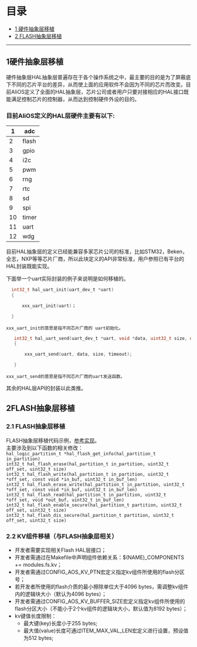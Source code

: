# 目录
  * [1 硬件抽象层移植](#1硬件抽象层移植)
  * [2 FLASH抽象层移植](#2FLASH抽象层移植)
---

## 1硬件抽象层移植
硬件抽象层HAL抽象层普遍存在于各个操作系统之中，最主要的目的是为了屏蔽底下不同的芯片平台的差异，从而使上面的应用软件不会因为不同的芯片而改变。目前AliOS定义了全面的HAL抽象层，芯片公司或者用户只要对接相应的HAL接口既能满足控制芯片的控制器，从而达到控制硬件外设的目的。

### 目前AliOS定义的HAL层硬件主要有以下:

| 1 |  adc |
| ------ | ------ |
| 2 | flash |
| 3 | gpio |
|4 | i2c|
|5 | pwm|
|6 | rng||
|7 | rtc|
|8 | sd|
|9  |spi|
|10 |timer|
|11 |uart|
|12| wdg|

目前HAL抽象层的定义已经能兼容多家芯片公司的标准，比如STM32，Beken，全志，NXP等等芯片厂商，所以此块定义的API非常标准，用户参照已有平台的HAL封装既能实现。

下面举一个uart实际封装的例子来说明是如何移植的。

  ```C
    int32_t hal_uart_init(uart_dev_t *uart)
    {

        xxx_uart_init(uart)；

    }
  ```

    xxx_uart_init的意思是指不同芯片厂商的 uart初始化。

 ```C
    int32_t hal_uart_send(uart_dev_t *uart, void *data, uint32_t size, uint32_t timeout)
    {

        xxx_uart_send(uart, data, size, timeout);

    }
  ```

    xxx_uart_send的意思是指不同芯片厂商的uart发送函数。

  其余的HAL层API的封装以此类推。

## 2FLASH抽象层移植
### 2.1 FLASH抽象层移植
FLASH抽象层移植代码示例，[参考实现](https://github.com/alibaba/AliOS/blob/master/platform/mcu/stm32l4xx/hal/flash_port.c)。  
主要涉及到以下函数的相关修改：  
`hal_logic_partition_t *hal_flash_get_info(hal_partition_t in_partition)`  
`int32_t hal_flash_erase(hal_partition_t in_partition, uint32_t off_set, uint32_t size)`  
`int32_t hal_flash_write(hal_partition_t in_partition, uint32_t *off_set,
                               const void *in_buf, uint32_t in_buf_len)`  
`int32_t hal_flash_erase_write(hal_partition_t in_partition, uint32_t *off_set,
                                        const void *in_buf, uint32_t in_buf_len)`  
`int32_t hal_flash_read(hal_partition_t in_partition, uint32_t *off_set,
                       void *out_buf, uint32_t in_buf_len)`  
`int32_t hal_flash_enable_secure(hal_partition_t partition, uint32_t off_set, uint32_t size)`  
`int32_t hal_flash_dis_secure(hal_partition_t partition, uint32_t off_set, uint32_t size)`

### 2.2 KV组件移植（与FLASH抽象层相关）
* 开发者需要实现相关Flash HAL层接口；
* 开发者需通过在Makefile中声明组件依赖关系：$(NAME)_COMPONENTS += modules.fs.kv；
* 开发者需通过CONFIG_AOS_KV_PTN宏定义指定kv组件所使用的flash分区号；
* 若开发者所使用的flash介质的最小擦除单位大于4096 bytes，需调整kv组件内的逻辑块大小（默认为4096 bytes）；
* 开发者需通过CONFIG_AOS_KV_BUFFER_SIZE宏定义指定kv组件所使用的flash分区大小（不能小于2个kv组件的逻辑块大小，默认值为8192 bytes）；
* kv键值长度限制：
    * 最大键(key)长度小于255 bytes;
    * 最大值(value)长度可通过ITEM_MAX_VAL_LEN宏定义进行设置，预设值为512 bytes;
